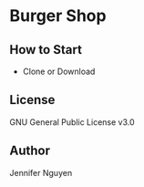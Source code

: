 # Burger Shop

## How to Start
- Clone or Download

## License
GNU General Public License v3.0

## Author
Jennifer Nguyen
